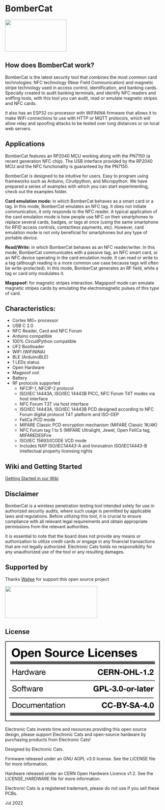# BomberCat

<a href="https://electroniccats.com/store/bombercat/">
  <img src="https://electroniccats.com/wp-content/uploads/badge_store.png" width="200" height="104" />
</a>

## How does BomberCat work?
BomberCat is the latest security tool that combines the most common card technologies: NFC technology (Near Field Communication) and magnetic stripe technology used in access control, identification, and banking cards.
Specially created to audit banking terminals, and identify NFC readers and sniffing tools, with this tool you can audit, read or emulate magnetic stripes and NFC cards.

It also has an ESP32 co-processor with WiFiNINA firmware that allows it to make WiFi connections to use with HTTP or MQTT protocols, which will allow relay and spoofing attacks to be tested over long distances or on local web servers.

## Applications
BomberCat features an RP2040 MCU working along with the PN7150 (a recent generation NFC chip). 
The USB interface provided by the RP2040 MCU and the NFC functionality is guaranteed by the PN7150.

BomberCat is designed to be intuitive for users. Easy to program using frameworks such as Arduino, Ciruitpython, and Micropython.  We have prepared a series of examples with which you can start experimenting, check out the examples folder.

**Card emulation mode:** in which BomberCat behaves as a smart card or a tag. In this mode, BomberCat emulates an NFC tag. It does not initiate communication, it only responds to the NFC reader. 
A typical application of the card emulation mode is how people use NFC on their smartphones to replace several cards, badges, or tags at once (using the same smartphone for RFID access controls, contactless payments, etc). 
However, card emulation mode is not only beneficial for smartphones but any type of portable device.

**Read/Write:** in which BomberCat behaves as an NFC reader/writer. In this mode, BomberCat communicates with a passive tag, an NFC smart card, or an NFC device operating in the card emulation mode. It can read or write to a tag (although reading is a more common use case because tags will often be write-protected). In this mode, BomberCat generates an RF field, while a tag or card only modulates it.

**Magspoof:** for magnetic stripes interaction.
Magspoof mode can emulate magnetic stripes cards by emulating the electromagnetic pulses of this type of card.


## Characteristics:
- Cortex M0+ processor
- USB C 2.0
- NFC Reader, Card and NFC Forum
- Arduino compatible
- 100% CircuitPython compatible
- UF2 Bootloader
- WIFI (WiFiNINA)
- BLE (ArduinoBLE)
- 1 LEDs status
- Open Hardware
- Magpoof coil
- Battery
- RF protocols supported
  - NFCIP-1, NFCIP-2 protocol 
  - ISO/IEC 14443A, ISO/IEC 14443B PICC, NFC Forum T4T modes via host interface
  - NFC Forum T3T via host interface
  - ISO/IEC 14443A, ISO/IEC 14443B PCD designed according to NFC Forum digital protocol T4T platform and ISO-DEP 
  - FeliCa PCD mode
  - MIFARE Classic PCD encryption mechanism (MIFARE Classic 1K/4K)
  - NFC Forum tag 1 to 5 (MIFARE Ultralight, Jewel, Open FeliCa tag, MIFAREDESFire
  - ISO/IEC 15693/ICODE VCD mode 
  - Includes NXP ISO/IEC14443-A and Innovatron ISO/IEC14443-B intellectual property licensing rights

## Wiki and Getting Started

[Getting Started in our Wiki](https://github.com/ElectronicCats/BomberCat/wiki)
  
## Disclaimer
BomberCat is a wireless penetration testing tool intended solely for use in authorized security audits, where such usage is permitted by applicable laws and regulations. Before utilizing this tool, it is crucial to ensure compliance with all relevant legal requirements and obtain appropriate permissions from the relevant authorities.

It is essential to note that the board does not provide any means or authorization to utilize credit cards or engage in any financial transactions that are not legally authorized. Electronic Cats holds no responsibility for any unauthorized use of the tool or any resulting damages.
 
## Supported by
 
 Thanks [Wallee](https://en.wallee.com/) for support this open source project
 
 <a href="https://en.wallee.com/">
  <img src="https://assets-global.website-files.com/618247f2e428ac0537753ad7/618247f2e428acc566753b08_wallee_logo_RGB_turquoise.svg" width="300" height="104" />
</a>


## License

![OpenSourceLicense](https://github.com/ElectronicCats/AjoloteBoard/raw/master/OpenSourceLicense.png)

Electronic Cats invests time and resources providing this open source design, please support Electronic Cats and open-source hardware by purchasing products from Electronic Cats!

Designed by Electronic Cats.

Firmware released under an GNU AGPL v3.0 license. See the LICENSE file for more information.

Hardware released under an CERN Open Hardware Licence v1.2. See the LICENSE_HARDWARE file for more information.

Electronic Cats is a registered trademark, please do not use if you sell these PCBs.

Jul 2022
